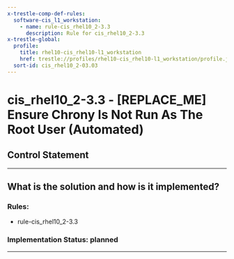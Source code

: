```yaml
---
x-trestle-comp-def-rules:
  software-cis_l1_workstation:
    - name: rule-cis_rhel10_2-3.3
      description: Rule for cis_rhel10_2-3.3
x-trestle-global:
  profile:
    title: rhel10-cis_rhel10-l1_workstation
    href: trestle://profiles/rhel10-cis_rhel10-l1_workstation/profile.json
  sort-id: cis_rhel10_2-03.03
---
```


# cis_rhel10_2-3.3 - \[REPLACE_ME\] Ensure Chrony Is Not Run As The Root User (Automated)

## Control Statement

______________________________________________________________________

## What is the solution and how is it implemented?

<!-- For implementation status enter one of: implemented, partial, planned, alternative, not-applicable -->

<!-- Note that the list of rules under ### Rules: is read-only and changes will not be captured after assembly to JSON -->

<!-- Add control implementation description here for control: cis_rhel10_2-3.3 -->

### Rules:

  - rule-cis_rhel10_2-3.3

### Implementation Status: planned

______________________________________________________________________

